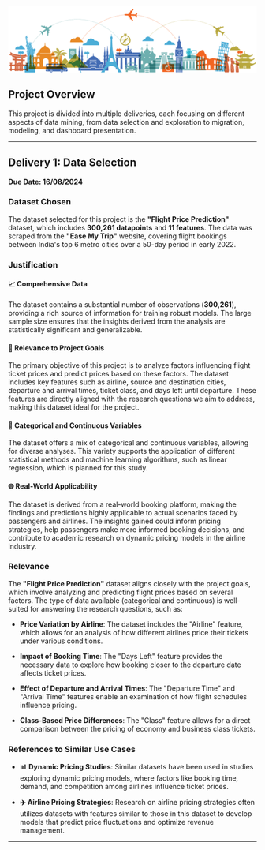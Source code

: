 


![Diseño sin título](https://raw.githubusercontent.com/yulimezab/Data-Mining-Project/main/images/travel.png)

## Project Overview
This project is divided into multiple deliveries, each focusing on different aspects of data mining, from data selection and exploration to migration, modeling, and dashboard presentation.

---

## Delivery 1: Data Selection  
**Due Date: 16/08/2024**

### Dataset Chosen
The dataset selected for this project is the **"Flight Price Prediction"** dataset, which includes **300,261 datapoints** and **11 features**. The data was scraped from the **"Ease My Trip"** website, covering flight bookings between India's top 6 metro cities over a 50-day period in early 2022.

### Justification

#### 📈 Comprehensive Data
The dataset contains a substantial number of observations (**300,261**), providing a rich source of information for training robust models. The large sample size ensures that the insights derived from the analysis are statistically significant and generalizable.

#### 🎯 Relevance to Project Goals
The primary objective of this project is to analyze factors influencing flight ticket prices and predict prices based on these factors. The dataset includes key features such as airline, source and destination cities, departure and arrival times, ticket class, and days left until departure. These features are directly aligned with the research questions we aim to address, making this dataset ideal for the project.

#### 🔄 Categorical and Continuous Variables
The dataset offers a mix of categorical and continuous variables, allowing for diverse analyses. This variety supports the application of different statistical methods and machine learning algorithms, such as linear regression, which is planned for this study.

#### 🌐 Real-World Applicability
The dataset is derived from a real-world booking platform, making the findings and predictions highly applicable to actual scenarios faced by passengers and airlines. The insights gained could inform pricing strategies, help passengers make more informed booking decisions, and contribute to academic research on dynamic pricing models in the airline industry.

### Relevance

The **"Flight Price Prediction"** dataset aligns closely with the project goals, which involve analyzing and predicting flight prices based on several factors. The type of data available (categorical and continuous) is well-suited for answering the research questions, such as:

- **Price Variation by Airline**: The dataset includes the "Airline" feature, which allows for an analysis of how different airlines price their tickets under various conditions.
  
- **Impact of Booking Time**: The "Days Left" feature provides the necessary data to explore how booking closer to the departure date affects ticket prices.
  
- **Effect of Departure and Arrival Times**: The "Departure Time" and "Arrival Time" features enable an examination of how flight schedules influence pricing.
  
- **Class-Based Price Differences**: The "Class" feature allows for a direct comparison between the pricing of economy and business class tickets.

### References to Similar Use Cases

- **📊 Dynamic Pricing Studies**: Similar datasets have been used in studies exploring dynamic pricing models, where factors like booking time, demand, and competition among airlines influence ticket prices.

- **✈️ Airline Pricing Strategies**: Research on airline pricing strategies often utilizes datasets with features similar to those in this dataset to develop models that predict price fluctuations and optimize revenue management.

---



